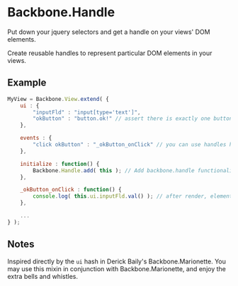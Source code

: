 # Backbone.Handle

Put down your jquery selectors and get a handle on your views' DOM elements.

Create reusable handles to represent particular DOM elements in your views.

## Example

```javascript
MyView = Backbone.View.extend( {
	ui : {
		"inputFld" : "input[type='text']",
		"okButton" : "button.ok!" // assert there is exactly one button in this view with class "ok"
	},

	events : {
		"click okButton" : "_okButton_onClick" // you can use handles here to avoid redundant selectors
	},

	initialize : function() {
		Backbone.Handle.add( this ); // Add backbone.handle functionality to this view.
	},

	_okButton_onClick : function() {
		console.log( this.ui.inputFld.val() ); // after render, elements are available in this.ui
	},

	...
} );
```

## Notes

Inspired directly by the `ui` hash in Derick Baily's Backbone.Marionette. You may use this mixin in conjunction with Backbone.Marionette, and enjoy the extra bells and whistles.